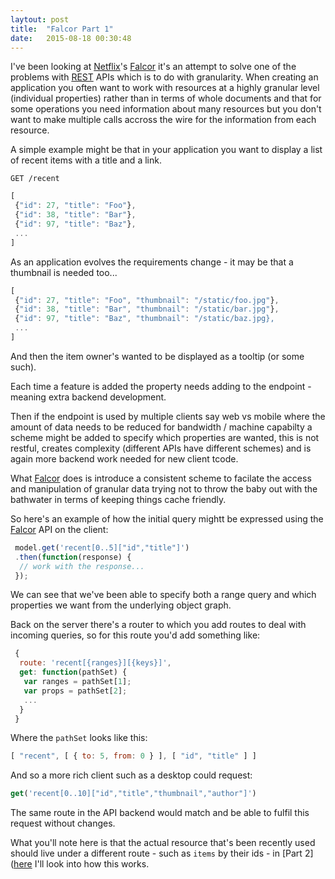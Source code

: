 ```yaml
---
laytout: post
title:  "Falcor Part 1"
date:   2015-08-18 00:30:48
---
```


I've been looking at [Netflix][1]'s [Falcor][2] it's an attempt to solve one of the problems with [REST][3] APIs which is to do with granularity. When creating an application you often want to work with resources at a highly granular level (individual properties) rather than in terms of whole documents and that for some operations you need information about many resources but you don't want to make multiple calls accross the wire for the information from each resource. 

A simple example might be that in your application you want to display a list of recent items with a title and a link. 

```
GET /recent
```

``` js
[
 {"id": 27, "title": "Foo"},
 {"id": 38, "title": "Bar"},
 {"id": 97, "title": "Baz"},
 ...
]
```

As an application evolves the requirements change - it may be that a thumbnail is needed too...

``` js
[
 {"id": 27, "title": "Foo", "thumbnail": "/static/foo.jpg"},
 {"id": 38, "title": "Bar", "thumbnail": "/static/bar.jpg"},
 {"id": 97, "title": "Baz", "thumbnail": "/static/baz.jpg},
 ...
]
```

And then the item owner's wanted to be displayed as a tooltip (or some such).

Each time a feature is added the property needs adding to the endpoint - meaning extra backend development.

Then if the endpoint is used by multiple clients say web vs mobile where the amount of data needs to be reduced for bandwidth / machine capabilty a scheme might be added to specify which properties are wanted, this is not restful, creates complexity (different APIs have different schemes) and is again more backend work needed for new client tcode.

What [Falcor][2] does is introduce a consistent scheme to facilate the access and manipulation of granular data trying not to throw the baby out with the bathwater in terms of keeping things cache friendly.


So here's an example of how the initial query mightt be expressed using the [Falcor][2] API on the client:

``` js
 model.get('recent[0..5]["id","title"]')
 .then(function(response) {
  // work with the response...
 });
```

We can see that we've been able to specify both a range query and which properties we want from the underlying object graph.

Back on the server there's a router to which you add routes to deal with incoming queries, so for this route you'd add something like:

``` js
 {
  route: 'recent[{ranges}][{keys}]',
  get: function(pathSet) {
   var ranges = pathSet[1];
   var props = pathSet[2];
   ...
  }
 }
```

Where the `pathSet` looks like this:

``` js
[ "recent", [ { to: 5, from: 0 } ], [ "id", "title" ] ]
```

And so a more rich client such as a desktop could request:

``` js
get('recent[0..10]["id","title","thumbnail","author"]')
```

The same route in the API backend would match and be able to fulfil this request without changes.

What you'll note here is that the actual resource that's been recently used should live under a different route - such as `items` by their ids - in [Part 2]([here](/2015/08/20/falcor-2.html) I'll look into how this works.

[1]:https://www.netflix.com
[2]:https://netflix.github.io/falcor
[3]:https://en.wikipedia.org/wiki/Representational_state_transfer
